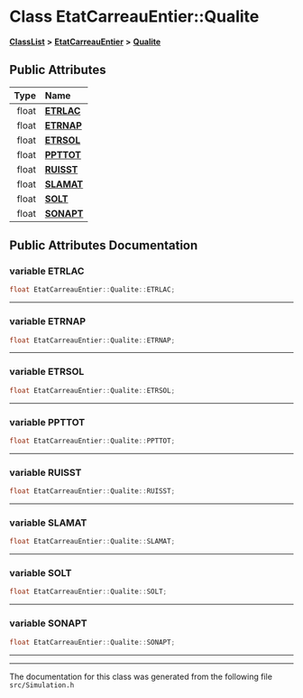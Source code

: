 

# Class EtatCarreauEntier::Qualite



[**ClassList**](annotated.md) **>** [**EtatCarreauEntier**](classEtatCarreauEntier.md) **>** [**Qualite**](classEtatCarreauEntier_1_1Qualite.md)


























## Public Attributes

| Type | Name |
| ---: | :--- |
|  float | [**ETRLAC**](#variable-etrlac)  <br> |
|  float | [**ETRNAP**](#variable-etrnap)  <br> |
|  float | [**ETRSOL**](#variable-etrsol)  <br> |
|  float | [**PPTTOT**](#variable-ppttot)  <br> |
|  float | [**RUISST**](#variable-ruisst)  <br> |
|  float | [**SLAMAT**](#variable-slamat)  <br> |
|  float | [**SOLT**](#variable-solt)  <br> |
|  float | [**SONAPT**](#variable-sonapt)  <br> |












































## Public Attributes Documentation




### variable ETRLAC 

```C++
float EtatCarreauEntier::Qualite::ETRLAC;
```




<hr>



### variable ETRNAP 

```C++
float EtatCarreauEntier::Qualite::ETRNAP;
```




<hr>



### variable ETRSOL 

```C++
float EtatCarreauEntier::Qualite::ETRSOL;
```




<hr>



### variable PPTTOT 

```C++
float EtatCarreauEntier::Qualite::PPTTOT;
```




<hr>



### variable RUISST 

```C++
float EtatCarreauEntier::Qualite::RUISST;
```




<hr>



### variable SLAMAT 

```C++
float EtatCarreauEntier::Qualite::SLAMAT;
```




<hr>



### variable SOLT 

```C++
float EtatCarreauEntier::Qualite::SOLT;
```




<hr>



### variable SONAPT 

```C++
float EtatCarreauEntier::Qualite::SONAPT;
```




<hr>

------------------------------
The documentation for this class was generated from the following file `src/Simulation.h`

